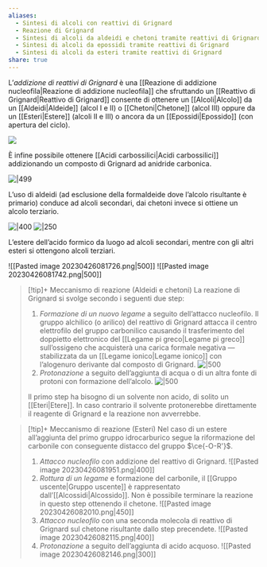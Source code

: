 ```yaml
---
aliases:
  - Sintesi di alcoli con reattivi di Grignard
  - Reazione di Grignard
  - Sintesi di alcoli da aldeidi e chetoni tramite reattivi di Grignard
  - Sintesi di alcoli da epossidi tramite reattivi di Grignard
  - Sintesi di alcoli da esteri tramite reattivi di Grignard
share: true
---
```

L’*addizione di reattivi di Grignard* è una [[Reazione di addizione nucleofila|Reazione di addizione nucleofila]] che sfruttando un [[Reattivo di Grignard|Reattivo di Grignard]] consente di ottenere un [[Alcoli|Alcolo]] da un [[Aldeidi|Aldeide]] (alcol I e II) o [[Chetoni|Chetone]] (alcol III) oppure da un [[Esteri|Estere]] (alcoli II e III) o ancora da un [[Epossidi|Epossido]] (con apertura del ciclo).

![](ae630a6c65c664ba0647b410f4305116_MD5%201.png)

È infine possibile ottenere [[Acidi carbossilici|Acidi carbossilici]] addizionando un composto di Grignard ad anidride carbonica.

![|499](a4f5f59b6e3024aae55b0f0e2782cf49_MD5%201.png)

L’uso di aldeidi (ad esclusione della formaldeide dove l’alcolo risultante è primario) conduce ad alcoli secondari, dai chetoni invece si ottiene un alcolo terziario.

![|400](224411e6940b38d511dca8d12a778041_MD5%201.png)
![|250](b603e4b0a81fb0b446cd43dd872ae8f7_MD5%201.png)

L’estere dell’acido formico da luogo ad alcoli secondari, mentre con gli altri esteri si ottengono alcoli terziari.

![[Pasted image 20230426081726.png|500]]
![[Pasted image 20230426081742.png|500]]

> [!tip]+ Meccanismo di reazione (Aldeidi e chetoni)
> La reazione di Grignard si svolge secondo i seguenti due step:
> 1. *Formazione di un nuovo legame* a seguito dell’attacco nucleofilo. Il gruppo alchilico (o arilico) del reattivo di Grignard attacca il centro elettrofilo del gruppo carbonilico causando il trasferimento del doppietto elettronico del [[Legame pi greco|Legame pi greco]] sull’ossigeno che acquisterà una carica formale negativa — stabilizzata da un [[Legame ionico|Legame ionico]] con l’alogenuro derivante dal composto di Grignard.
>    ![|500](c5c3c267e69c16f85b7e1affad90af74_MD5%201.png)
> 2. *Protonazione* a seguito dell’aggiunta di acqua o di un altra fonte di protoni con formazione dell’alcolo.
>    ![|500](a97b7eda2e3cb165eb923bf6c5a0ba6d_MD5%201.png)
> 
> Il primo step ha bisogno di un solvente non acido, di solito un [[Eteri|Etere]]. In caso contrario il solvente protonerebbe direttamente il reagente di Grignard e la reazione non avverrebbe.

> [!tip]+ Meccanismo di reazione (Esteri)
> Nel caso di un estere all’aggiunta del primo gruppo idrocarburico segue la riformazione del carbonile con conseguente distacco del gruppo $\ce{-O-R'}$.
> 1. *Attacco nucleofilo* con addizione del reattivo di Grignard.
>    ![[Pasted image 20230426081951.png|400]]
> 2. *Rottura di un legame* e formazione del carbonile, il [[Gruppo uscente|Gruppo uscente]] è rappresentato dall’[[Alcossidi|Alcossido]].
>    Non è possibile terminare la reazione in questo step ottenendo il chetone.
>    ![[Pasted image 20230426082010.png|450]]
> 3. *Attacco nucleofilo* con una seconda molecola di reattivo di Grignard sul chetone risultante dallo step precendete.
>    ![[Pasted image 20230426082115.png|400]]
> 4. *Protonazione* a seguito dell’aggiunta di acido acquoso.
>    ![[Pasted image 20230426082146.png|300]]